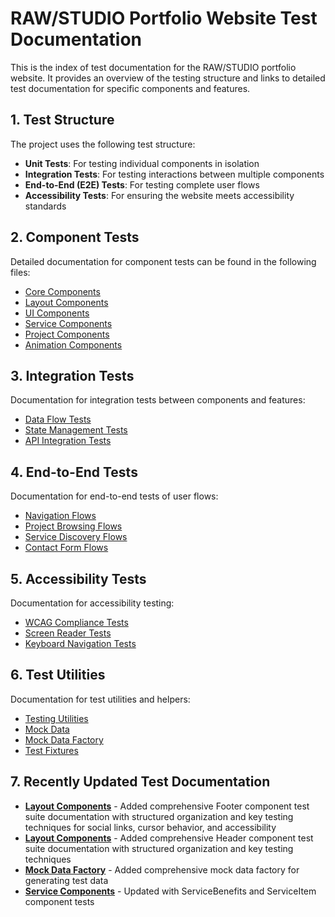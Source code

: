 # RAW/STUDIO Portfolio Website Test Documentation

This is the index of test documentation for the RAW/STUDIO portfolio website. It provides an overview of the testing structure and links to detailed test documentation for specific components and features.

## 1. Test Structure

The project uses the following test structure:

- **Unit Tests**: For testing individual components in isolation
- **Integration Tests**: For testing interactions between multiple components
- **End-to-End (E2E) Tests**: For testing complete user flows
- **Accessibility Tests**: For ensuring the website meets accessibility standards

## 2. Component Tests

Detailed documentation for component tests can be found in the following files:

- [Core Components](./testing/components/core-components.md)
- [Layout Components](./testing/components/layout-components.md)
- [UI Components](./testing/components/ui-components.md)
- [Service Components](./testing/components/service-components.md)
- [Project Components](./testing/components/project-components.md)
- [Animation Components](./testing/components/animation-components.md)

## 3. Integration Tests

Documentation for integration tests between components and features:

- [Data Flow Tests](./testing/integration/data-flow.md)
- [State Management Tests](./testing/integration/state-management.md)
- [API Integration Tests](./testing/integration/api-integration.md)

## 4. End-to-End Tests

Documentation for end-to-end tests of user flows:

- [Navigation Flows](./testing/e2e/navigation.md)
- [Project Browsing Flows](./testing/e2e/project-browsing.md)
- [Service Discovery Flows](./testing/e2e/service-discovery.md)
- [Contact Form Flows](./testing/e2e/contact-form.md)

## 5. Accessibility Tests

Documentation for accessibility testing:

- [WCAG Compliance Tests](./testing/accessibility/wcag-compliance.md)
- [Screen Reader Tests](./testing/accessibility/screen-reader.md)
- [Keyboard Navigation Tests](./testing/accessibility/keyboard-navigation.md)

## 6. Test Utilities

Documentation for test utilities and helpers:

- [Testing Utilities](./testing/utilities/testing-utilities.md)
- [Mock Data](./testing/utilities/mock-data.md)
- [Mock Data Factory](./testing/utilities/mock-data-factory.md)
- [Test Fixtures](./testing/utilities/test-fixtures.md)

## 7. Recently Updated Test Documentation

- **[Layout Components](./testing/components/layout-components.md)** - Added comprehensive Footer component test suite documentation with structured organization and key testing techniques for social links, cursor behavior, and accessibility
- **[Layout Components](./testing/components/layout-components.md)** - Added comprehensive Header component test suite documentation with structured organization and key testing techniques
- **[Mock Data Factory](./testing/utilities/mock-data-factory.md)** - Added comprehensive mock data factory for generating test data
- **[Service Components](./testing/components/service-components.md)** - Updated with ServiceBenefits and ServiceItem component tests 